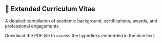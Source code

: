 ## 📄 **Extended Curriculum Vitae**

A detailed compilation of academic background, certifications, awards, and professional engagements.  
  
Download the PDF file to access the hyperlinks embedded in the blue text.

